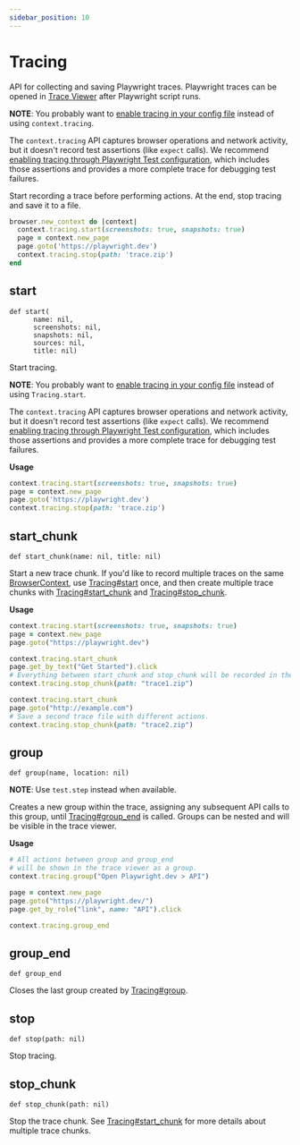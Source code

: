 ```yaml
---
sidebar_position: 10
---
```


# Tracing


API for collecting and saving Playwright traces. Playwright traces can be opened in [Trace Viewer](https://playwright.dev/python/docs/trace-viewer) after Playwright script runs.

**NOTE**: You probably want to [enable tracing in your config file](https://playwright.dev/docs/api/class-testoptions#test-options-trace) instead of using `context.tracing`.

The `context.tracing` API captures browser operations and network activity, but it doesn't record test assertions (like `expect` calls). We recommend [enabling tracing through Playwright Test configuration](https://playwright.dev/docs/api/class-testoptions#test-options-trace), which includes those assertions and provides a more complete trace for debugging test failures.

Start recording a trace before performing actions. At the end, stop tracing and save it to a file.

```ruby
browser.new_context do |context|
  context.tracing.start(screenshots: true, snapshots: true)
  page = context.new_page
  page.goto('https://playwright.dev')
  context.tracing.stop(path: 'trace.zip')
end
```

## start

```
def start(
      name: nil,
      screenshots: nil,
      snapshots: nil,
      sources: nil,
      title: nil)
```


Start tracing.

**NOTE**: You probably want to [enable tracing in your config file](https://playwright.dev/docs/api/class-testoptions#test-options-trace) instead of using `Tracing.start`.

The `context.tracing` API captures browser operations and network activity, but it doesn't record test assertions (like `expect` calls). We recommend [enabling tracing through Playwright Test configuration](https://playwright.dev/docs/api/class-testoptions#test-options-trace), which includes those assertions and provides a more complete trace for debugging test failures.

**Usage**

```ruby
context.tracing.start(screenshots: true, snapshots: true)
page = context.new_page
page.goto('https://playwright.dev')
context.tracing.stop(path: 'trace.zip')
```

## start_chunk

```
def start_chunk(name: nil, title: nil)
```


Start a new trace chunk. If you'd like to record multiple traces on the same [BrowserContext](./browser_context), use [Tracing#start](./tracing#start) once, and then create multiple trace chunks with [Tracing#start_chunk](./tracing#start_chunk) and [Tracing#stop_chunk](./tracing#stop_chunk).

**Usage**

```ruby
context.tracing.start(screenshots: true, snapshots: true)
page = context.new_page
page.goto("https://playwright.dev")

context.tracing.start_chunk
page.get_by_text("Get Started").click
# Everything between start_chunk and stop_chunk will be recorded in the trace.
context.tracing.stop_chunk(path: "trace1.zip")

context.tracing.start_chunk
page.goto("http://example.com")
# Save a second trace file with different actions.
context.tracing.stop_chunk(path: "trace2.zip")
```

## group

```
def group(name, location: nil)
```


**NOTE**: Use `test.step` instead when available.

Creates a new group within the trace, assigning any subsequent API calls to this group, until [Tracing#group_end](./tracing#group_end) is called. Groups can be nested and will be visible in the trace viewer.

**Usage**

```ruby
# All actions between group and group_end
# will be shown in the trace viewer as a group.
context.tracing.group("Open Playwright.dev > API")

page = context.new_page
page.goto("https://playwright.dev/")
page.get_by_role("link", name: "API").click

context.tracing.group_end
```

## group_end

```
def group_end
```


Closes the last group created by [Tracing#group](./tracing#group).

## stop

```
def stop(path: nil)
```


Stop tracing.

## stop_chunk

```
def stop_chunk(path: nil)
```


Stop the trace chunk. See [Tracing#start_chunk](./tracing#start_chunk) for more details about multiple trace chunks.
